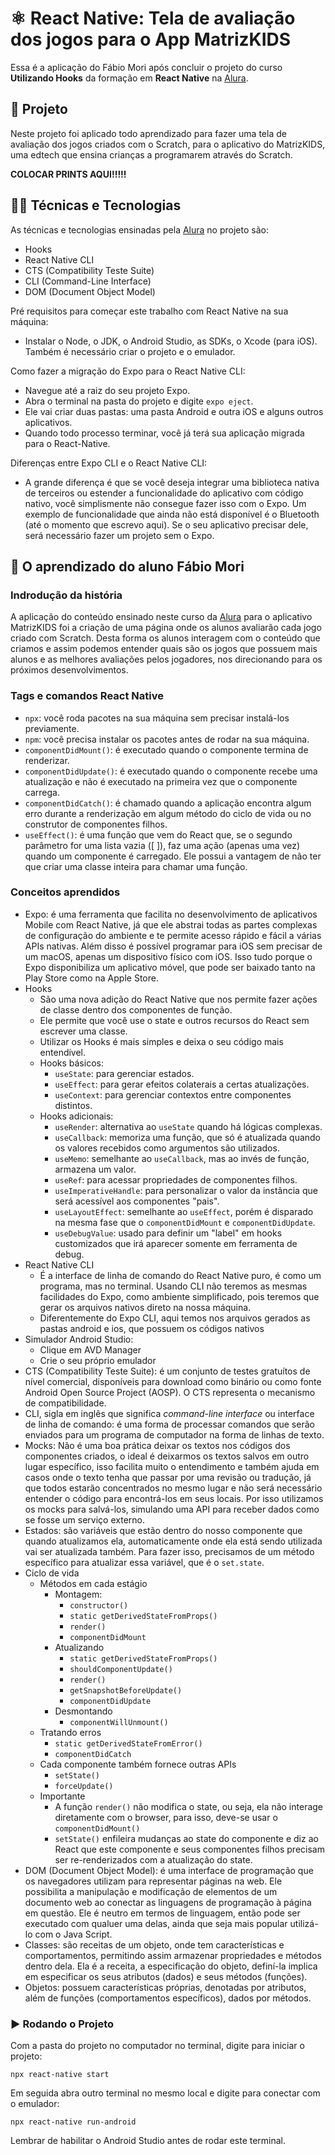 # ⚛️ React Native: Tela de avaliação dos jogos para o App MatrizKIDS

Essa é a aplicação do Fábio Mori após concluir o projeto do curso **Utilizando Hooks** da formação em **React Native** na [Alura](https://www.alura.com.br/).

## 📱 Projeto

Neste projeto foi aplicado todo aprendizado para fazer uma tela de avaliação dos jogos criados com o Scratch, para o aplicativo do MatrizKIDS, uma edtech que ensina crianças a programarem através do Scratch.

**********COLOCAR PRINTS AQUI!!!!!**********

## 🧑‍💻 Técnicas e Tecnologias

As técnicas e tecnologias ensinadas pela [Alura](https://www.alura.com.br/) no projeto são:

- Hooks
- React Native CLI
- CTS (Compatibility Teste Suite)
- CLI (Command-Line Interface)
- DOM (Document Object Model)

Pré requisitos para começar este trabalho com React Native na sua máquina:
- Instalar o Node, o JDK, o Android Studio, as SDKs, o Xcode (para iOS). Também é necessário criar o projeto e o emulador.

Como fazer a migração do Expo para o React Native CLI:
- Navegue até a raiz do seu projeto Expo.
- Abra o terminal na pasta do projeto e digite ``expo eject``.
- Ele vai criar duas pastas: uma pasta Android e outra iOS e alguns outros aplicativos.
- Quando todo processo terminar, você já terá sua aplicação migrada para o React-Native.

Diferenças entre Expo CLI e o React Native CLI:
- A grande diferença é que se você deseja integrar uma biblioteca nativa de terceiros ou estender a funcionalidade do aplicativo com código nativo, você simplismente não consegue fazer isso com o Expo. Um exemplo de funcionalidade que ainda não está disponível é o Bluetooth (até o momento que escrevo aqui). Se o seu aplicativo precisar dele, será necessário fazer um projeto sem o Expo.

## 📲 O aprendizado do aluno Fábio Mori
### Indrodução da história

A aplicação do conteúdo ensinado neste curso da [Alura](https://www.alura.com.br/) para o aplicativo MatrizKIDS foi a criação de uma página onde os alunos avaliarão cada jogo criado com Scratch. Desta forma os alunos interagem com o conteúdo que criamos e assim podemos entender quais são os jogos que possuem mais alunos e as melhores avaliações pelos jogadores, nos direcionando para os próximos desenvolvimentos.

### Tags e comandos React Native

- ``npx``: você roda pacotes na sua máquina sem precisar instalá-los previamente.
- ``npm``: você precisa instalar os pacotes antes de rodar na sua máquina.
- ``componentDidMount()``: é executado quando o componente termina de renderizar.
- ``componentDidUpdate()``: é executado quando o componente recebe uma atualização e não é executado na primeira vez que o componente carrega.
- ``componentDidCatch()``: é chamado quando a aplicação encontra algum erro durante a renderização em algum método do ciclo de vida ou no construtor de componentes filhos.
- ``useEffect()``: é uma função que vem do React que, se o segundo parâmetro for uma lista vazia ([ ]), faz uma ação (apenas uma vez) quando um componente é carregado. Ele possui a vantagem de não ter que criar uma classe inteira para chamar uma função.

### Conceitos aprendidos

- Expo: é uma ferramenta que facilita no desenvolvimento de aplicativos Mobile com React Native, já que ele abstrai todas as partes complexas de configuração do ambiente e te permite acesso rápido e fácil a várias APIs nativas. Além disso é possível programar para iOS sem precisar de um macOS, apenas um dispositivo físico com iOS. Isso tudo porque o Expo disponibiliza um aplicativo móvel, que pode ser baixado tanto na Play Store como na Apple Store.
- Hooks
   - São uma nova adição do React Native que nos permite fazer ações de classe dentro dos componentes de função.
   - Ele permite que você use o state e outros recursos do React sem escrever uma classe.
   - Utilizar os Hooks é mais simples e deixa o seu código mais entendível.
   - Hooks básicos:
      - ``useState``: para gerenciar estados.
      - ``useEffect``: para gerar efeitos colaterais a certas atualizações.
      - ``useContext``: para gerenciar contextos entre componentes distintos.
   - Hooks adicionais:
      - ``useRender``: alternativa ao ``useState`` quando há lógicas complexas.
      - ``useCallback``: memoriza uma função, que só é atualizada quando os valores recebidos como argumentos são utilizados.
      - ``useMemo``: semelhante ao ``useCallback``, mas ao invés de função, armazena um valor.
      - ``useRef``: para acessar propriedades de componentes filhos.
      - ``useImperativeHandle``: para personalizar o valor da instância que será acessível aos componentes "pais".
      - ``useLayoutEffect``: semelhante ao ``useEffect``, porém é disparado na mesma fase que o ``componentDidMount`` e ``componentDidUpdate``.
      - ``useDebugValue``: usado para definir um "label" em hooks customizados que irá aparecer somente em ferramenta de debug.
- React Native CLI 
   - É a interface de linha de comando do React Native puro, é como um programa, mas no terminal. Usando CLI não teremos as mesmas facilidades do Expo, como ambiente simplificado, pois teremos que gerar os arquivos nativos direto na nossa máquina.
   - Diferentemente do Expo CLI, aqui temos nos arquivos gerados as pastas android e ios, que possuem os códigos nativos
- Simulador Android Studio:
   - Clique em AVD Manager
   - Crie o seu próprio emulador
- CTS (Compatibility Teste Suite): é um conjunto de testes gratuítos de nível comercial, disponíveis para download como binário ou como fonte Android Open Source Project (AOSP). O CTS representa o mecanismo de compatibilidade.
- CLI, sigla em inglês que significa *command-line interface* ou interface de linha de comando: é uma forma de processar comandos que serão enviados para um programa de computador na forma de linhas de texto.
- Mocks: Não é uma boa prática deixar os textos nos códigos dos componentes criados, o ideal é deixarmos os textos salvos em outro lugar específico, isso facilita muito o entendimento e também ajuda em casos onde o texto tenha que passar por uma revisão ou tradução, já que todos estarão concentrados no mesmo lugar e não será necessário entender o código para encontrá-los em seus locais. Por isso utilizamos os mocks para salvá-los, simulando uma API para receber dados como se fosse um serviço externo.
- Estados: são variáveis que estão dentro do nosso componente que quando atualizamos ela, automaticamente onde ela está sendo utilizada vai ser atualizada também. Para fazer isso, precisamos de um método específico para atualizar essa variável, que é o ``set.state``.
- Ciclo de vida
   - Métodos em cada estágio
     - Montagem:
        - ``constructor()``
        - ``static getDerivedStateFromProps()``
        - ``render()``
        - ``componentDidMount``
     - Atualizando
        - ``static getDerivedStateFromProps()``
        - ``shouldComponentUpdate()``
        - ``render()``
        - ``getSnapshotBeforeUpdate()``
        - ``componentDidUpdate``
     - Desmontando
        - ``componentWillUnmount()``
   - Tratando erros
      - ``static getDerivedStateFromError()``
      - ``componentDidCatch``
   - Cada componente também fornece outras APIs
      - ``setState()``
      - ``forceUpdate()``
   - Importante
      - A função ``render()`` não modifica o state, ou seja, ela não interage diretamente com o browser, para isso, deve-se usar o ``componentDidMount()``
      - ``setState()`` enfileira mudanças ao state do componente e diz ao React que este componente e seus componentes filhos precisam ser re-renderizados com a atualização do state. 
- DOM (Document Object Model): é uma interface de programação que os navegadores utilizam para representar páginas na web. Ele possibilita a manipulação e modificação de elementos de um documento web ao conectar as linguagens de programação à página em questão. Ele é neutro em termos de linguagem, então pode ser executado com qualuer uma delas, ainda que seja mais popular utilizá-lo com o Java Script.
- Classes: são receitas de um objeto, onde tem características e comportamentos, permitindo assim armazenar propriedades e métodos dentro dela. Ela é a receita, a especificação do objeto, definí-la implica em especificar os seus atributos (dados) e seus métodos (funções).
- Objetos: possuem características próprias, denotadas por atributos, além de funções (comportamentos específicos), dados por métodos.


### ▶️ Rodando o Projeto

Com a pasta do projeto no computador no terminal, digite para iniciar o projeto:
```
npx react-native start
```

Em seguida abra outro terminal no mesmo local e digite para conectar com o emulador:
```
npx react-native run-android
```
Lembrar de habilitar o Android Studio antes de rodar este terminal.

